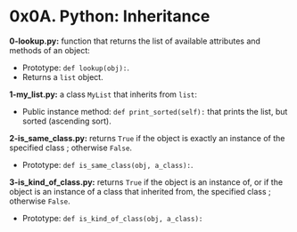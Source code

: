 # 0x0A. Python: Inheritance

**0-lookup.py:**  function that returns the list of available attributes and methods of an object:

- Prototype: `def lookup(obj):`.
- Returns a `list` object.

**1-my_list.py:** a class `MyList` that inherits from `list`:

- Public instance method: `def print_sorted(self):` that prints the list, but sorted (ascending sort).

**2-is_same_class.py:**  returns `True` if the object is exactly an instance of the specified class ; otherwise `False`.

- Prototype: `def is_same_class(obj, a_class):`.

**3-is_kind_of_class.py:** returns `True` if the object is an instance of, or if the object is an instance of a class that inherited from, the specified class ; otherwise `False`.

- Prototype: `def is_kind_of_class(obj, a_class):`
